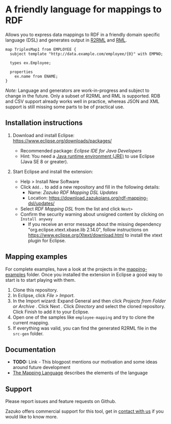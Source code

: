 # A friendly language for mappings to RDF

Allows you to express data mappings to RDF in a friendly domain specific language (DSL) and generates output in [R2RML](http://www.w3.org/TR/r2rml/) and [RML](http://rml.io/).

```
map TriplesMap1 from EMPLOYEE {
  subject template "http://data.example.com/employee/{0}" with EMPNO;
  
  types ex.Employee;
  
  properties
    ex.name from ENAME;
}
```

*Note:* Language and generators are work-in-progress and subject to change in the future.
Only a subset of R2RML and RML is supported. RDB and CSV support already works well in practice, whereas JSON and XML support is still missing some parts to be of practical use.


## Installation instructions

1) Download and install Eclipse: https://www.eclipse.org/downloads/packages/
   * Recommended package: *Eclipse IDE for Java Developers*
   * Hint: You need a [Java runtime environment (JRE)](https://wiki.eclipse.org/Eclipse/Installation#Install_a_JVM) to use Eclipse (Java SE 8 or greater).

2) Start Eclipse and install the extension:
   * Help > Install New Software
   * Click `Add..` to add a new repository and fill in the following details:
     * Name: *Zazuko RDF Mapping DSL Updates*
     * Location: https://download.zazukoians.org/rdf-mapping-dsl/updates/
   * Select *RDF Mapping DSL* from the list and click `Next>`
   * Confirm the security warning about unsigned content by clicking on `Install anyway`
     * If you receive an error message about the missing dependency "org.eclipse.xtext.xbase.lib 2.14.0", follow instructions on https://www.eclipse.org/Xtext/download.html to install the xtext plugin for Eclipse.


## Mapping examples

For complete examples, have a look at the projects in the [mapping-examples](mapping-examples) folder.
Once you installed the extension in Eclipse a good way to start is to start playing with them.

1. Clone this repository.
2. In Eclipse, click _File > Import_.
3. In the Import wizard: Expand General and then click _Projects from Folder or Archive_ . Click Next . Click _Directory_ and select the cloned repository. Click Finish to add it to your Eclipse.
4. Open one of the samples like `employee-mapping` and try to clone the current mapping.
5. If everything was valid, you can find the generated R2RML file in the `src-gen` folder.

## Documentation

* **TODO:** Link - This blogpost mentions our motivation and some ideas around future development
* [The Mapping Language](documentation/mapping-language.md) describes the elements of the language


## Support

Please report issues and feature requests on Github.

Zazuko offers commercial support for this tool, get in [contact with us](mailto:info@zazuko.com?subject=RDF%20Mapping%20DSL) if you would like to know more.
